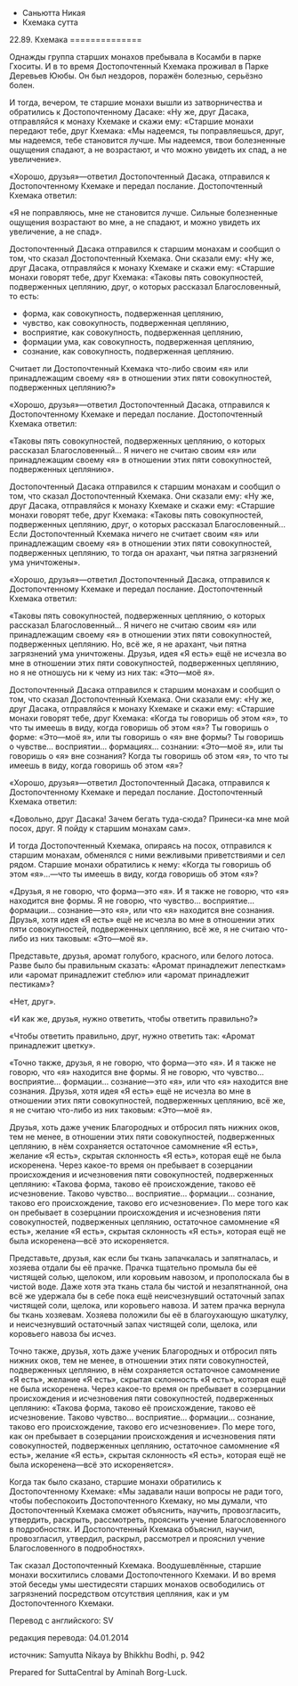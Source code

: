 









* Саньютта Никая
* Кхемака сутта


22\.89\. Кхемака
\=\=\=\=\=\=\=\=\=\=\=\=\=\=



Однажды группа старших монахов пребывала в Косамби в парке Гхоситы\. И в то время Достопочтенный Кхемака проживал в Парке Деревьев Ююбы\. Он был нездоров, поражён болезнью, серьёзно болен\.


И тогда, вечером, те старшие монахи вышли из затворничества и обратились к Достопочтенному Дасаке: «Ну же, друг Дасака, отправляйся к монаху Кхемаке и скажи ему: «Старшие монахи передают тебе, друг Кхемака: «Мы надеемся, ты поправляешься, друг, мы надеемся, тебе становится лучше\. Мы надеемся, твои болезненные ощущения спадают, а не возрастают, и что можно увидеть их спад, а не увеличение»\.


«Хорошо, друзья»—ответил Достопочтенный Дасака, отправился к Достопочтенному Кхемаке и передал послание\. Достопочтенный Кхемака ответил:


«Я не поправляюсь, мне не становится лучше\. Сильные болезненные ощущения возрастают во мне, а не спадают, и можно увидеть их увеличение, а не спад»\.


Достопочтенный Дасака отправился к старшим монахам и сообщил о том, что сказал Достопочтенный Кхемака\. Они сказали ему: «Ну же, друг Дасака, отправляйся к монаху Кхемаке и скажи ему: «Старшие монахи говорят тебе, друг Кхемака: «Таковы пять совокупностей, подверженных цеплянию, друг, о которых рассказал Благословенный, то есть:


* форма, как совокупность, подверженная цеплянию,
* чувство, как совокупность, подверженная цеплянию,
* восприятие, как совокупность, подверженная цеплянию,
* формации ума, как совокупность, подверженная цеплянию,
* сознание, как совокупность, подверженная цеплянию\.


Считает ли Достопочтенный Кхемака что\-либо своим «я» или принадлежащим своему «я» в отношении этих пяти совокупностей, подверженных цеплянию?»


«Хорошо, друзья»—ответил Достопочтенный Дасака, отправился к Достопочтенному Кхемаке и передал послание\. Достопочтенный Кхемака ответил:


«Таковы пять совокупностей, подверженных цеплянию, о которых рассказал Благословенный… Я ничего не считаю своим «я» или принадлежащим своему «я» в отношении этих пяти совокупностей, подверженных цеплянию»\.


Достопочтенный Дасака отправился к старшим монахам и сообщил о том, что сказал Достопочтенный Кхемака\. Они сказали ему: «Ну же, друг Дасака, отправляйся к монаху Кхемаке и скажи ему: «Старшие монахи говорят тебе, друг Кхемака: «Таковы пять совокупностей, подверженных цеплянию, друг, о которых рассказал Благословенный… Если Достопочтенный Кхемака ничего не считает своим «я» или принадлежащим своему «я» в отношении этих пяти совокупностей, подверженных цеплянию, то тогда он арахант, чьи пятна загрязнений ума уничтожены»\.


«Хорошо, друзья»—ответил Достопочтенный Дасака, отправился к Достопочтенному Кхемаке и передал послание\. Достопочтенный Кхемака ответил:


«Таковы пять совокупностей, подверженных цеплянию, о которых рассказал Благословенный… Я ничего не считаю своим «я» или принадлежащим своему «я» в отношении этих пяти совокупностей, подверженных цеплянию\. Но, всё же, я не арахант, чьи пятна загрязнений ума уничтожены\. Друзья, идея «Я есть» ещё не исчезла во мне в отношении этих пяти совокупностей, подверженных цеплянию, но я не отношусь ни к чему из них так: «Это—моё я»\.


Достопочтенный Дасака отправился к старшим монахам и сообщил о том, что сказал Достопочтенный Кхемака\. Они сказали ему: «Ну же, друг Дасака, отправляйся к монаху Кхемаке и скажи ему: «Старшие монахи говорят тебе, друг Кхемака: «Когда ты говоришь об этом «я», то что ты имеешь в виду, когда говоришь об этом «я»? Ты говоришь о форме: «Это—моё я», или ты говоришь о «я» вне формы? Ты говоришь о чувстве… восприятии… формациях… сознании: «Это—моё я», или ты говоришь о «я» вне сознания? Когда ты говоришь об этом «я», то что ты имеешь в виду, когда говоришь об этом «я»?


«Хорошо, друзья»—ответил Достопочтенный Дасака, отправился к Достопочтенному Кхемаке и передал послание\. Достопочтенный Кхемака ответил:


«Довольно, друг Дасака\! Зачем бегать туда\-сюда? Принеси\-ка мне мой посох, друг\. Я пойду к старшим монахам сам»\.


И тогда Достопочтенный Кхемака, опираясь на посох, отправился к старшим монахам, обменялся с ними вежливыми приветствиями и сел рядом\. Старшие монахи обратились к нему: «Когда ты говоришь об этом «я»…—что ты имеешь в виду, когда говоришь об этом «я»?


«Друзья, я не говорю, что форма—это «я»\. И я также не говорю, что «я» находится вне формы\. Я не говорю, что чувство… восприятие… формации… сознание—это «я», или что «я» находится вне сознания\. Друзья, хотя идея «Я есть» ещё не исчезла во мне в отношении этих пяти совокупностей, подверженных цеплянию, всё же, я не считаю что\-либо из них таковым: «Это—моё я»\.


Представьте, друзья, аромат голубого, красного, или белого лотоса\. Разве было бы правильным сказать: «Аромат принадлежит лепесткам» или «аромат принадлежит стеблю» или «аромат принадлежит пестикам»?


«Нет, друг»\.


«И как же, друзья, нужно ответить, чтобы ответить правильно?»


«Чтобы ответить правильно, друг, нужно ответить так: «Аромат принадлежит цветку»\.


«Точно также, друзья, я не говорю, что форма—это «я»\. И я также не говорю, что «я» находится вне формы\. Я не говорю, что чувство… восприятие… формации… сознание—это «я», или что «я» находится вне сознания\. Друзья, хотя идея «Я есть» ещё не исчезла во мне в отношении этих пяти совокупностей, подверженных цеплянию, всё же, я не считаю что\-либо из них таковым: «Это—моё я»\.


Друзья, хоть даже ученик Благородных и отбросил пять нижних оков, тем не менее, в отношении этих пяти совокупностей, подверженных цеплянию, в нём сохраняется остаточное самомнение «Я есть», желание «Я есть», скрытая склонность «Я есть», которая ещё не была искоренена\. Через какое\-то время он пребывает в созерцании происхождения и исчезновения пяти совокупностей, подверженных цеплянию: «Такова форма, таково её происхождение, таково её исчезновение\. Таково чувство… восприятие… формации… сознание, таково его происхождение, таково его исчезновение»\. По мере того как он пребывает в созерцании происхождения и исчезновения пяти совокупностей, подверженных цеплянию, остаточное самомнение «Я есть», желание «Я есть», скрытая склонность «Я есть», которая ещё не была искоренена—всё это искореняется\.


Представьте, друзья, как если бы ткань запачкалась и запятналась, и хозяева отдали бы её прачке\. Прачка тщательно промыла бы её чистящей солью, щелоком, или коровьим навозом, и прополоскала бы в чистой воде\. Даже хотя эта ткань стала бы чистой и незапятнанной, она всё же удержала бы в себе пока ещё неисчезнувший остаточный запах чистящей соли, щелока, или коровьего навоза\. И затем прачка вернула бы ткань хозяевам\. Хозяева положили бы её в благоухающую шкатулку, и неисчезнувший остаточный запах чистящей соли, щелока, или коровьего навоза бы исчез\.


Точно также, друзья, хоть даже ученик Благородных и отбросил пять нижних оков, тем не менее, в отношении этих пяти совокупностей, подверженных цеплянию, в нём сохраняется остаточное самомнение «Я есть», желание «Я есть», скрытая склонность «Я есть», которая ещё не была искоренена\. Через какое\-то время он пребывает в созерцании происхождения и исчезновения пяти совокупностей, подверженных цеплянию: «Такова форма, таково её происхождение, таково её исчезновение\. Таково чувство… восприятие… формации… сознание, таково его происхождение, таково его исчезновение»\. По мере того, как он пребывает в созерцании происхождения и исчезновения пяти совокупностей, подверженных цеплянию, остаточное самомнение «Я есть», желание «Я есть», скрытая склонность «Я есть», которая ещё не была искоренена—всё это искореняется»\.


Когда так было сказано, старшие монахи обратились к Достопочтенному Кхемаке: «Мы задавали наши вопросы не ради того, чтобы побеспокоить Достопочтенного Кхемаку, но мы думали, что Достопочтенный Кхемака сможет объяснить, научить, провозгласить, утвердить, раскрыть, рассмотреть, прояснить учение Благословенного в подробностях\. И Достопочтенный Кхемака объяснил, научил, провозгласил, утвердил, раскрыл, рассмотрел и прояснил учение Благословенного в подробностях»\.


Так сказал Достопочтенный Кхемака\. Воодушевлённые, старшие монахи восхитились словами Достопочтенного Кхемаки\. И во время этой беседы умы шестидесяти старших монахов освободились от загрязнений посредством отсутствия цепляния, как и ум Достопочтенного Кхемаки\.



Перевод с английского: SV


редакция перевода: 04\.01\.2014


источник: Samyutta Nikaya by Bhikkhu Bodhi, p\. 942


Prepared for SuttaCentral by Aminah Borg\-Luck\.







